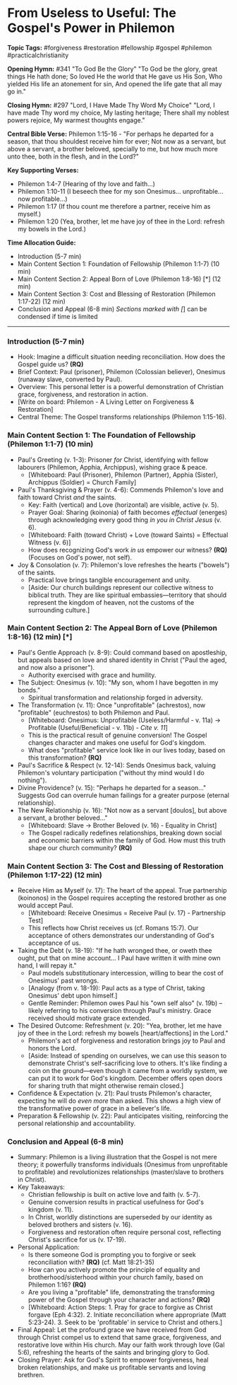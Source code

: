 # From Useless to Useful: The Gospel's Power in Philemon

**Topic Tags:** #forgiveness #restoration #fellowship #gospel #philemon #practicalchristianity

**Opening Hymn:** #341 "To God Be the Glory"
"To God be the glory, great things He hath done; So loved He the world that He gave us His Son, Who yielded His life an atonement for sin, And opened the life gate that all may go in."

**Closing Hymn:** #297 "Lord, I Have Made Thy Word My Choice"
"Lord, I have made Thy word my choice, My lasting heritage; There shall my noblest powers rejoice, My warmest thoughts engage."

**Central Bible Verse:** Philemon 1:15-16 - "For perhaps he departed for a season, that thou shouldest receive him for ever; Not now as a servant, but above a servant, a brother beloved, specially to me, but how much more unto thee, both in the flesh, and in the Lord?"

**Key Supporting Verses:**
*   Philemon 1:4-7 (Hearing of thy love and faith...)
*   Philemon 1:10-11 (I beseech thee for my son Onesimus... unprofitable... now profitable...)
*   Philemon 1:17 (If thou count me therefore a partner, receive him as myself.)
*   Philemon 1:20 (Yea, brother, let me have joy of thee in the Lord: refresh my bowels in the Lord.)

**Time Allocation Guide:**
- Introduction (5-7 min)
- Main Content Section 1: Foundation of Fellowship (Philemon 1:1-7) (10 min)
- Main Content Section 2: Appeal Born of Love (Philemon 1:8-16) [*] (12 min)
- Main Content Section 3: Cost and Blessing of Restoration (Philemon 1:17-22) (12 min)
- Conclusion and Appeal (6-8 min)
*Sections marked with [*] can be condensed if time is limited

---

### Introduction (5-7 min)
- Hook: Imagine a difficult situation needing reconciliation. How does the Gospel guide us? **(RQ)**
- Brief Context: Paul (prisoner), Philemon (Colossian believer), Onesimus (runaway slave, converted by Paul).
- Overview: This personal letter is a powerful demonstration of Christian grace, forgiveness, and restoration in action.
- [Write on board: Philemon - A Living Letter on Forgiveness & Restoration]
- Central Theme: The Gospel transforms relationships (Philemon 1:15-16).

### Main Content Section 1: The Foundation of Fellowship (Philemon 1:1-7) (10 min)
- Paul's Greeting (v. 1-3): Prisoner *for* Christ, identifying with fellow labourers (Philemon, Apphia, Archippus), wishing grace & peace.
    - [Whiteboard: Paul (Prisoner), Philemon (Partner), Apphia (Sister), Archippus (Soldier) = Church Family]
- Paul's Thanksgiving & Prayer (v. 4-6): Commends Philemon's love and faith toward Christ *and* the saints.
    - Key: Faith (vertical) and Love (horizontal) are visible, active (v. 5).
    - Prayer Goal: Sharing (koinonia) of faith becomes *effectual* (energes) through acknowledging every good thing *in you in Christ Jesus* (v. 6).
    - [Whiteboard: Faith (toward Christ) + Love (toward Saints) = Effectual Witness (v. 6)]
    - How does recognizing God's work *in us* empower our witness? **(RQ)** (Focuses on God's power, not self).
- Joy & Consolation (v. 7): Philemon's love refreshes the hearts ("bowels") of the saints.
    - Practical love brings tangible encouragement and unity.
    - [Aside: Our church buildings represent our collective witness to biblical truth. They are like spiritual embassies—territory that should represent the kingdom of heaven, not the customs of the surrounding culture.]

### Main Content Section 2: The Appeal Born of Love (Philemon 1:8-16) (12 min) [*]
- Paul's Gentle Approach (v. 8-9): Could command based on apostleship, but appeals based on love and shared identity in Christ ("Paul the aged, and now also a prisoner").
    - Authority exercised with grace and humility.
- The Subject: Onesimus (v. 10): "My son, whom I have begotten in my bonds."
    - Spiritual transformation and relationship forged in adversity.
- The Transformation (v. 11): Once "unprofitable" (achrestos), now "profitable" (euchrestos) to both Philemon and Paul.
    - [Whiteboard: Onesimus: Unprofitable (Useless/Harmful - v. 11a) -> Profitable (Useful/Beneficial - v. 11b) - *Cite v. 11*]
    - This is the practical result of genuine conversion! The Gospel changes character and makes one useful for God's kingdom.
    - What does "profitable" service look like in our lives today, based on this transformation? **(RQ)**
- Paul's Sacrifice & Respect (v. 12-14): Sends Onesimus back, valuing Philemon's voluntary participation ("without thy mind would I do nothing").
- Divine Providence? (v. 15): "Perhaps he departed for a season..." Suggests God can overrule human failings for a greater purpose (eternal relationship).
- The New Relationship (v. 16): "Not now as a servant [doulos], but above a servant, a brother beloved..."
    - [Whiteboard: Slave -> Brother Beloved (v. 16) - Equality in Christ]
    - The Gospel radically redefines relationships, breaking down social and economic barriers within the family of God. How must this truth shape our church community? **(RQ)**

### Main Content Section 3: The Cost and Blessing of Restoration (Philemon 1:17-22) (12 min)
- Receive Him as Myself (v. 17): The heart of the appeal. True partnership (koinonos) in the Gospel requires accepting the restored brother as one would accept Paul.
    - [Whiteboard: Receive Onesimus = Receive Paul (v. 17) - Partnership Test]
    - This reflects how Christ receives us (cf. Romans 15:7). Our acceptance of others demonstrates our understanding of God's acceptance of us.
- Taking the Debt (v. 18-19): "If he hath wronged thee, or oweth thee ought, put that on mine account... I Paul have written it with mine own hand, I will repay it."
    - Paul models substitutionary intercession, willing to bear the cost of Onesimus' past wrongs.
    - [Analogy (from v. 18-19): Paul acts as a type of Christ, taking Onesimus' debt upon himself.]
    - Gentle Reminder: Philemon owes Paul his "own self also" (v. 19b) – likely referring to his conversion through Paul's ministry. Grace received should motivate grace extended.
- The Desired Outcome: Refreshment (v. 20): "Yea, brother, let me have joy of thee in the Lord: refresh my bowels [heart/affections] in the Lord."
    - Philemon's act of forgiveness and restoration brings joy to Paul and honors the Lord.
    - [Aside: Instead of spending on ourselves, we can use this season to demonstrate Christ's self-sacrificing love to others. It's like finding a coin on the ground—even though it came from a worldly system, we can put it to work for God's kingdom. December offers open doors for sharing truth that might otherwise remain closed.]
- Confidence & Expectation (v. 21): Paul trusts Philemon's character, expecting he will do *even more* than asked. This shows a high view of the transformative power of grace in a believer's life.
- Preparation & Fellowship (v. 22): Paul anticipates visiting, reinforcing the personal relationship and accountability.

### Conclusion and Appeal (6-8 min)
- Summary: Philemon is a living illustration that the Gospel is not mere theory; it powerfully transforms individuals (Onesimus from unprofitable to profitable) and revolutionizes relationships (master/slave to brothers in Christ).
- Key Takeaways:
    - Christian fellowship is built on active love and faith (v. 5-7).
    - Genuine conversion results in practical usefulness for God's kingdom (v. 11).
    - In Christ, worldly distinctions are superseded by our identity as beloved brothers and sisters (v. 16).
    - Forgiveness and restoration often require personal cost, reflecting Christ's sacrifice for us (v. 17-19).
- Personal Application:
    - Is there someone God is prompting you to forgive or seek reconciliation with? **(RQ)** (cf. Matt 18:21-35)
    - How can you actively promote the principle of equality and brotherhood/sisterhood within your church family, based on Philemon 1:16? **(RQ)**
    - Are you living a "profitable" life, demonstrating the transforming power of the Gospel through your character and actions? **(RQ)**
    - [Whiteboard: Action Steps: 1. Pray for grace to forgive as Christ forgave (Eph 4:32). 2. Initiate reconciliation where appropriate (Matt 5:23-24). 3. Seek to be 'profitable' in service to Christ and others.]
- Final Appeal: Let the profound grace we have received from God through Christ compel us to extend that same grace, forgiveness, and restorative love within His church. May our faith work through love (Gal 5:6), refreshing the hearts of the saints and bringing glory to God.
- Closing Prayer: Ask for God's Spirit to empower forgiveness, heal broken relationships, and make us profitable servants and loving brethren.